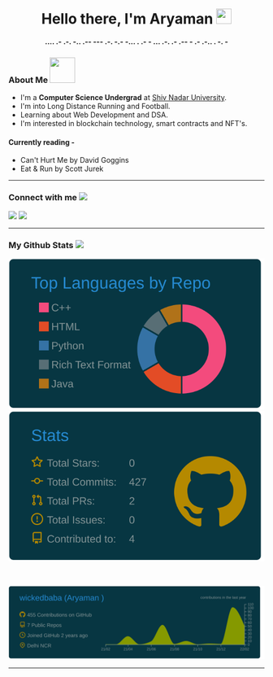 
<h1 align="center">Hello there, I'm Aryaman <img src="https://media3.giphy.com/media/w1OBpBd7kJqHrJnJ13/giphy.gif?cid=790b76110fb7f75423aa74eab5129ab4b942847290db57e4&rid=giphy.gif&ct=s" width="30px" height="30px" >
</h1>

<p align="center">
<b>.... .- .-. -..    .-- --- .-. -.-    -... . .- - ...    .-. .- .--    - .- .-.. . -. - </b>
</p>

### About Me <img src="https://media0.giphy.com/media/UoLt6Tm8wlSnWGfSFs/giphy.gif?cid=790b7611fc928ea7f4e0e5a81c9d08f659840fa1221dc58e&rid=giphy.gif&ct=s" width="50px" height="50px">

- I'm a **Computer Science Undergrad** at [Shiv Nadar University](https://snu.edu.in/).
- I'm into Long Distance Running and Football.
- Learning about Web Development and DSA.
- I'm interested in blockchain technology, smart contracts and NFT's.

<!-- #### Currently Working on -  -->

#### Currently reading -

- Can't Hurt Me by David Goggins
- Eat & Run by Scott Jurek
---

### Connect with me <img src='https://raw.githubusercontent.com/ShahriarShafin/ShahriarShafin/main/Assets/handshake.gif' width="60px"> 

<p align="left">
<a href = ""><img src="https://img.icons8.com/fluent/48/000000/linkedin.png"/></a>
<a href = ""><img src="https://img.icons8.com/fluency/48/000000/email-sign.png"/></a>
</p>

---

### My Github Stats <img src = "https://media2.giphy.com/media/QssGEmpkyEOhBCb7e1/giphy.gif?cid=ecf05e47a0n3gi1bfqntqmob8g9aid1oyj2wr3ds3mg700bl&rid=giphy.gif" width = 30px>


<p align="center"> 

<img src="https://raw.githubusercontent.com/wickedbaba/wickedbaba/master/profile-summary-card-output/solarized_dark/1-repos-per-language.svg" alt="ASR's Stats 1" />
 <img src="https://raw.githubusercontent.com/wickedbaba/wickedbaba/master/profile-summary-card-output/solarized_dark/3-stats.svg" alt="ASR's Stats 2" />
</p> 
<br/>
<p align="center"> 
<img src="https://raw.githubusercontent.com/wickedbaba/wickedbaba/master/profile-summary-card-output/solarized_dark/0-profile-details.svg" alt="ASR's Stats 3" /> 
</p>

---
